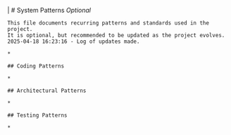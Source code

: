 |
    # System Patterns *Optional*

    This file documents recurring patterns and standards used in the project.
    It is optional, but recommended to be updated as the project evolves.
    2025-04-18 16:23:16 - Log of updates made.

    *

    ## Coding Patterns

    *

    ## Architectural Patterns

    *

    ## Testing Patterns

    *